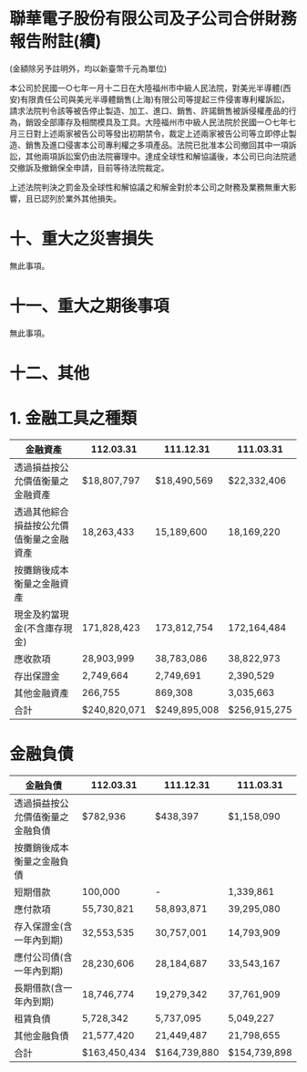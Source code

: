 # 聯華電子股份有限公司及子公司合併財務報告附註(續)

(金額除另予註明外，均以新臺幣千元為單位)

本公司於民國一○七年一月十二日在大陸福州市中級人民法院，對美光半導體(西安)有限責任公司與美光半導體銷售(上海)有限公司等提起三件侵害專利權訴訟，請求法院判令該等被告停止製造、加工、進口、銷售、許諾銷售被訴侵權產品的行為，銷毀全部庫存及相關模具及工具。大陸福州市中級人民法院於民國一○七年七月三日對上述兩家被告公司等發出初期禁令，裁定上述兩家被告公司等立即停止製造、銷售及進口侵害本公司專利權之多項產品。法院已批准本公司撤回其中一項訴訟，其他兩項訴訟案仍由法院審理中。達成全球性和解協議後，本公司已向法院遞交撤訴及撤銷保全申請，目前等待法院裁定。

上述法院判決之罰金及全球性和解協議之和解金對於本公司之財務及業務無重大影響，且已認列於業外其他損失。

# 十、重大之災害損失

無此事項。

# 十一、重大之期後事項

無此事項。

# 十二、其他

# 1. 金融工具之種類

|金融資產|112.03.31|111.12.31|111.03.31|
|---|---|---|---|
|透過損益按公允價值衡量之金融資產|$18,807,797|$18,490,569|$22,332,406|
|透過其他綜合損益按公允價值衡量之金融資產|18,263,433|15,189,600|18,169,220|
|按攤銷後成本衡量之金融資產| | | |
|現金及約當現金(不含庫存現金)|171,828,423|173,812,754|172,164,484|
|應收款項|28,903,999|38,783,086|38,822,973|
|存出保證金|2,749,664|2,749,691|2,390,529|
|其他金融資產|266,755|869,308|3,035,663|
|合計|$240,820,071|$249,895,008|$256,915,275|

# 金融負債

|金融負債|112.03.31|111.12.31|111.03.31|
|---|---|---|---|
|透過損益按公允價值衡量之金融負債|$782,936|$438,397|$1,158,090|
|按攤銷後成本衡量之金融負債| | | |
|短期借款|100,000|-|1,339,861|
|應付款項|55,730,821|58,893,871|39,295,080|
|存入保證金(含一年內到期)|32,553,535|30,757,001|14,793,909|
|應付公司債(含一年內到期)|28,230,606|28,184,687|33,543,167|
|長期借款(含一年內到期)|18,746,774|19,279,342|37,761,909|
|租賃負債|5,728,342|5,737,095|5,049,227|
|其他金融負債|21,577,420|21,449,487|21,798,655|
|合計|$163,450,434|$164,739,880|$154,739,898|